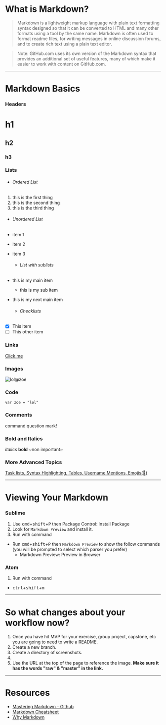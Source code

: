 # What is Markdown?

> Markdown is a lightweight markup language with plain text formatting syntax designed so that it can be converted to HTML and many other formats using a tool by the same name. Markdown is often used to format readme files, for writing messages in online discussion forums, and to create rich text using a plain text editor.

> Note: GitHub.com uses its own version of the Markdown syntax that provides an additional set of useful features, many of which make it easier to work with content on GitHub.com.

<hr>

# Markdown Basics

### Headers
# h1
## h2
### h3



### Lists
  - ###### Ordered List

1. this is the first thing
2. this is the second thing
3. this is the third thing


  - ###### Unordered List

- item 1
- item 2
- item 3

  - ###### List with sublists
- this is my main item
	- this is my sub item
- this is my next main item


  - ###### Checklists
- [x] This item
- [ ] This other item

### Links
[Click me](http://www.google.com)

### Images
![lol@zoe](lolzoe.jpg)

### Code
`var zoe = "lol"`

### Comments
command question mark! 

### Bold and Italics

*italics*
**bold**
~non important~

### More Advanced Topics
[Task lists, Syntax Highlighting,  Tables, Username Mentions, Emojis(:metal:)](https://guides.github.com/features/mastering-markdown/#)

<hr>

# Viewing Your Markdown
### Sublime
1. Use <kbd>cmd</kbd>+<kbd>shift</kbd>+<kbd>P</kbd> then Package Control: Install Package
1. Look for `Markdown Preview` and install it.
1. Run with command
  - Run <kbd>cmd</kbd>+<kbd>shift</kbd>+<kbd>P</kbd> then `Markdown Preview` to show the follow commands (you will be prompted to select which parser you prefer)
	- Markdown Preview: Preview in Browser

### Atom
1. Run with command
  - <kbd>ctrl</kbd>+<kbd>shift</kbd>+<kbd>m</kbd>


<hr>


# So what changes about your workflow now?
1. Once you have hit MVP for your exercise, group project, capstone, etc you are going to need to write a README.
1. Create a new branch.
1. Create a directory of screenshots.
1. 
1. Use the URL at the top of the page to reference the image. **Make sure it has the words "raw" & "master" in the link.**

<hr>

# Resources
- [Mastering Markdown - Github](https://guides.github.com/features/mastering-markdown/)
- [Markdown Cheatsheet](https://github.com/adam-p/markdown-here/wiki/Markdown-Cheatsheet)
- [Why Markdown](http://brettterpstra.com/2011/08/31/why-markdown-a-two-minute-explanation/)
